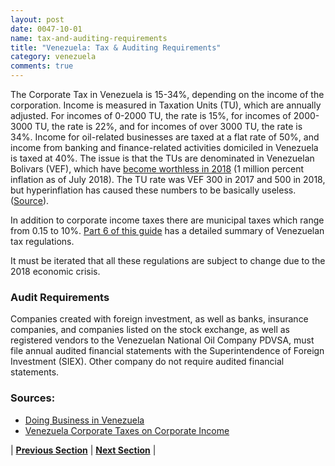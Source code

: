 ```yaml
---
layout: post
date: 0047-10-01
name: tax-and-auditing-requirements
title: "Venezuela: Tax & Auditing Requirements"
category: venezuela
comments: true
---
```


The Corporate Tax in Venezuela is 15-34%, depending on the income of the corporation. Income is measured in Taxation Units (TU), which are annually adjusted. For incomes of 0-2000 TU, the rate is 15%, for incomes of 2000-3000 TU, the rate is 22%, and for incomes of over 3000 TU, the rate is 34%. Income for oil-related businesses are taxed at a flat rate of 50%, and income from banking and finance-related activities domiciled in Venezuela is taxed at 40%. The issue is that the TUs are denominated in Venezuelan Bolivars (VEF), which have [become worthless in 2018](https://www.theguardian.com/world/2018/jul/25/venezuela-inflation-crisis-nicolas-maduro) (1 million percent inflation as of July 2018). The TU rate was VEF 300 in 2017 and 500 in 2018, but hyperinflation has caused these numbers to be basically useless. ([Source](http://taxsummaries.pwc.com/ID/Venezuela-Corporate-Taxes-on-corporate-income)).

In addition to corporate income taxes there are municipal taxes which range from 0.15 to 10%. [Part 6 of this guide](http://www.uhy.com/wp-content/uploads/Doing-Business-in-Venezuela-new.pdf) has a detailed summary of Venezuelan tax regulations.

It must be iterated that all these regulations are subject to change due to the 2018 economic crisis.

### Audit Requirements
Companies created with foreign investment, as well as banks, insurance companies, and companies listed on the stock exchange, as well as registered vendors to the Venezuelan National Oil Company PDVSA, must file annual audited financial statements with the Superintendence of Foreign Investment (SIEX). Other company do not require audited financial statements.

### Sources:
- [Doing Business in Venezuela](http://www.uhy.com/wp-content/uploads/Doing-Business-in-Venezuela-new.pdf)
- [Venezuela Corporate Taxes on Corporate Income](http://taxsummaries.pwc.com/ID/Venezuela-Corporate-Taxes-on-corporate-income)


| **[Previous Section]( https://neo-project.github.io/global-blockchain-compliance-hub//venezuela/venezuela-team-member-nationality-requirements.html)** | **[Next Section]( https://neo-project.github.io/global-blockchain-compliance-hub//venezuela/venezuela-governing-by-law.html)** |
